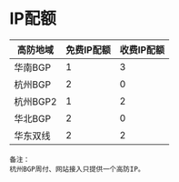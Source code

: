 

# IP配额



| 高防地域     | 免费IP配额 | 收费IP配额 |
| -------- | ------ | ------ |
| 华南BGP  | 1      | 3      |
| 杭州BGP | 2      | 0      |
| 杭州BGP2 | 1      | 2      |
| 华北BGP     | 2      | 0      |
| 华东双线     | 2      | 2      |

    备注：
    杭州BGP周付、网站接入只提供一个高防IP。